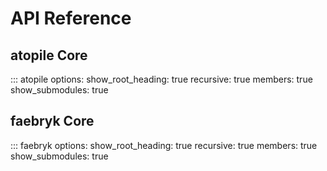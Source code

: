 # API Reference

## atopile Core

::: atopile
    options:
        show_root_heading: true
        recursive: true
        members: true
        show_submodules: true

## faebryk Core

::: faebryk
    options:
        show_root_heading: true
        recursive: true
        members: true
        show_submodules: true
